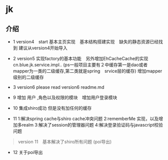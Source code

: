 # jk
## 介绍
+ 1 version4　start 基本主页实现　基本结构搭建实现　缺失的静态资源已经找到 建议从version4开始导入
+ 2 version5 实现factory的基本功能　另外增加EhCacheCache的实现 cn.blue.jk.service.impl..
(ps一般项目主要有２中缓存第一是dao或者mapper为一类的二级缓存,第二类就是spring　srvice层的缓存)
增加mapper级别的二级缓存

+ 3 version6 please read version6 readme.md

+ 9 增加 用户 ,角色以及权限的模块　增加用户登录模块
+ 10 集成shiro成功 但是没有加任何的缓存
+ 11 1:解决spring cache与shiro cache冲突问题 2:rememberMe 实现，以及增加多realm 3:解决了session的管理器问题 4:解决登录验证码与javascript校验问题

> version 11　基本解决了shiro所有问题 (poi导出)

+ 12 关于poi导出

